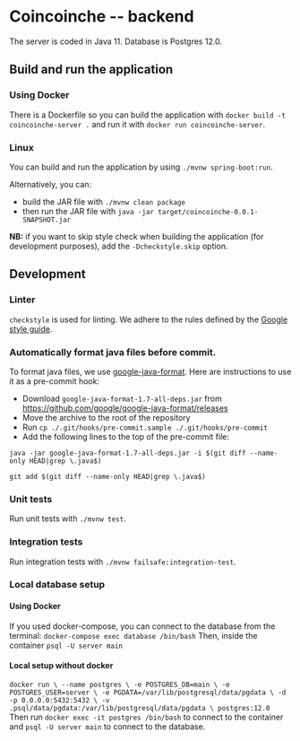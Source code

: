 # Coincoinche -- backend

The server is coded in Java 11.
Database is Postgres 12.0.

## Build and run the application

### Using Docker

There is a Dockerfile so you can build the application with `docker build -t coincoinche-server .` and run it with `docker run coincoinche-server`.

### Linux

You can build and run the application by using `./mvnw spring-boot:run`.

Alternatively, you can:
- build the JAR file with `./mvnw clean package`
- then run the JAR file with `java -jar target/coincoinche-0.0.1-SNAPSHOT.jar`

**NB:** if you want to skip style check when building the application (for development purposes), add the `-Dcheckstyle.skip` option.

## Development

### Linter

`checkstyle` is used for linting. We adhere to the rules defined by the [Google style guide](https://google.github.io/styleguide/javaguide.html).

### Automatically format java files before commit.

To format java files, we use [google-java-format](https://github.com/google/google-java-format). Here are instructions to use it as a pre-commit hook:
- Download `google-java-format-1.7-all-deps.jar` from https://github.com/google/google-java-format/releases
- Move the archive to the root of the repository
- Run `cp ./.git/hooks/pre-commit.sample ./.git/hooks/pre-commit`
- Add the following lines to the top of the pre-commit file:

```
java -jar google-java-format-1.7-all-deps.jar -i $(git diff --name-only HEAD|grep \.java$)

git add $(git diff --name-only HEAD|grep \.java$)
```

### Unit tests

Run unit tests with `./mvnw test`.

### Integration tests

Run integration tests with `./mvnw failsafe:integration-test`.

### Local database setup

#### Using Docker
If you used docker-compose, you can connect to the database from the terminal:
`docker-compose exec database /bin/bash`
Then, inside the container
`psql -U server main`

#### Local setup without docker
`docker run \
         --name postgres \
         -e POSTGRES_DB=main \
         -e POSTGRES_USER=server \
         -e PGDATA=/var/lib/postgresql/data/pgdata \
         -d -p 0.0.0.0:5432:5432 \
         -v .psql/data/pgdata:/var/lib/postgresql/data/pgdata \
         postgres:12.0
`
Then run `docker exec -it postgres /bin/bash` to connect to the container and `psql -U server main` to connect to the database.
